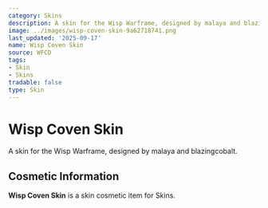 ```yaml
---
category: Skins
description: A skin for the Wisp Warframe, designed by malaya and blazingcobalt.
image: ../images/wisp-coven-skin-9a62718741.png
last_updated: '2025-09-17'
name: Wisp Coven Skin
source: WFCD
tags:
- Skin
- Skins
tradable: false
type: Skin
---
```


# Wisp Coven Skin

A skin for the Wisp Warframe, designed by malaya and blazingcobalt.

## Cosmetic Information

**Wisp Coven Skin** is a skin cosmetic item for Skins.

